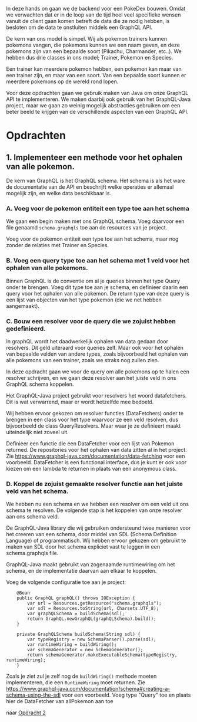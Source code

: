 In deze hands on gaan we de backend voor een PokeDex bouwen. Omdat we verwachten dat er in de loop van de tijd heel veel specifieke wensen vanuit de client gaan komen betreft de data die ze nodig hebben, is besloten om de data te onstluiten middels een GraphQL API.

De kern van ons model is simpel. Wij als pokemon trainers kunnen pokemons vangen, die pokemons kunnen we een naam geven, en deze pokemons zijn van een bepaalde soort (Pikachu, Charmander, etc..). We hebben dus drie classes in ons model; Trainer, Pokemon en Species.

Een trainer kan meerdere pokemon hebben, een pokemon kan maar van een trainer zijn, en maar van een soort. Van een bepaalde soort kunnen er meerdere pokemons op de wereld rond lopen.

Voor deze opdrachten gaan we gebruik maken van Java om onze GraphQL API te implementeren. We maken daarbij ook gebruik van het GraphQL-Java project, maar we gaan zo weinig mogelijk abstracties gebruiken om een beter beeld te krijgen van de verschillende aspecten van een GraphQL API.

# Opdrachten

## 1. Implementeer een methode voor het ophalen van alle pokemon.

De kern van GraphQL is het GraphQL schema. Het schema is als het ware de documentatie van de API en beschrijft welke operaties er allemaal mogelijk zijn, en welke data beschikbaar is.

### A. Voeg voor de pokemon entiteit een type toe aan het schema

We gaan een begin maken met ons GraphQL schema. Voeg daarvoor een file genaamd `schema.graphqls` toe aan de resources van je project.

Voeg voor de pokemon entiteit een type toe aan het schema, maar nog zonder de relaties met Trainer en Species.


### B. Voeg een query type toe aan het schema met 1 veld voor het ophalen van alle pokemons.

Binnen GraphQL is de conventie om al je queries binnen het type Query onder te brengen. Voeg dit type toe aan je schema, en definieer daarin een query voor het ophalen van alle pokemon. De return type van deze query is een lijst van objecten van het type pokemon (die we net hebben aangemaakt).


### C. Bouw een resolver voor de query die we zojuist hebben gedefinieerd.

In graphQL wordt het daadwerkelijk ophalen van data gedaan door resolvers. Dit geld uiteraard voor queries zelf. Maar ook voor het ophalen van bepaalde velden van andere types, zoals bijvoorbeeld het ophalen van alle pokemons van een trainer, zoals we straks nog zullen zien.

In deze opdracht gaan we voor de query om alle pokemons op te halen een resolver schrijven, en we gaan deze resolver aan het juiste veld in ons GraphQL schema koppelen.

Het GraphQL-Java project gebruikt voor resolvers het woord datafetchers. Dit is wat verwarrend, maar er wordt hetzelfde mee bedoeld.

Wij hebben ervoor gekozen om resolver functies (DataFetchers) onder te brengen in een class voor het type waarvoor ze een veld resolven, dus bijvoorbeeld de class QueryResolvers. Maar waar je ze definieert maakt uiteindelijk niet zoveel uit.

Definieer een functie die een DataFetcher voor een lijst van Pokemon returned. De repositories voor het ophalen van data zitten al in het project. Zie https://www.graphql-java.com/documentation/data-fetching voor een voorbeeld. DataFetcher is een functional interface, dus je kunt er ook voor kiezen om een lambda te returnen in plaats van een anonymous class.


### D. Koppel de zojuist gemaakte resolver functie aan het juiste veld van het schema.

We hebben nu een schema en we hebben een resolver om een veld uit ons schema te resolven. De volgende stap is het koppelen van onze resolver aan ons schema veld. 

De GraphQL-Java library die wij gebruiken ondersteund twee manieren voor het creeren van een schema, door middel van SDL (Schema Definition Language) of programmatisch. Wij hebben ervoor gekozen om gebruikt te maken van SDL door het schema expliciet vast te leggen in een schema.graphqls file. 

GraphQL-Java maakt gebruikt van zogenaamde runtimewiring om het schema, en de implementatie daarvan aan elkaar te koppelen. 

Voeg de volgende configuratie toe aan je project:
```
    @Bean
    public GraphQL graphQL() throws IOException {
        var url = Resources.getResource("schema.graphqls");
        var sdl = Resources.toString(url, Charsets.UTF_8);
        var graphQLSchema = buildSchema(sdl);
        return GraphQL.newGraphQL(graphQLSchema).build();
    }

    private GraphQLSchema buildSchema(String sdl) {
        var typeRegistry = new SchemaParser().parse(sdl);
        var runtimeWiring = buildWiring();
        var schemaGenerator = new SchemaGenerator();
        return schemaGenerator.makeExecutableSchema(typeRegistry, runtimeWiring);
    }
```

Zoals je ziet zul je zelf nog de `buildWiring()` methode moeten implementeren, die een `RuntimeWiring` moet returnen. Zie https://www.graphql-java.com/documentation/schema#creating-a-schema-using-the-sdl voor een voorbeeld. Voeg type "Query" toe en plaats hier de DataFetcher van allPokemon aan toe

naar [Opdracht 2](https://git.quintor.nl/staq/graphql-staq-2022/-/blob/opdrachten/2/readme.md)

